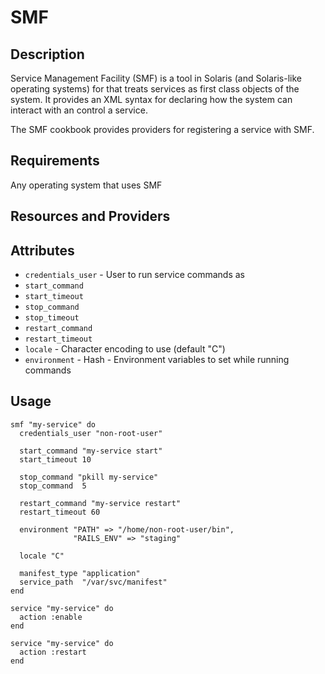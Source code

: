 # SMF

## Description

Service Management Facility (SMF) is a tool in Solaris (and Solaris-like
operating systems) for that treats services as first class objects of
the system. It provides an XML syntax for declaring how the system can
interact with an control a service.

The SMF cookbook provides providers for registering a service with SMF.

## Requirements

Any operating system that uses SMF

## Resources and Providers



## Attributes

* `credentials_user` - User to run service commands as
* `start_command`
* `start_timeout`
* `stop_command`
* `stop_timeout`
* `restart_command`
* `restart_timeout`
* `locale` - Character encoding to use (default "C")
* `environment` - Hash - Environment variables to set while running commands


## Usage

    smf "my-service" do
      credentials_user "non-root-user"
      
      start_command "my-service start"
      start_timeout 10
      
      stop_command "pkill my-service"
      stop_command  5
      
      restart_command "my-service restart"
      restart_timeout 60
      
      environment "PATH" => "/home/non-root-user/bin",
                  "RAILS_ENV" => "staging"
      
      locale "C"
      
      manifest_type "application"
      service_path  "/var/svc/manifest"
    end
    
    service "my-service" do
      action :enable
    end
    
    service "my-service" do
      action :restart
    end
